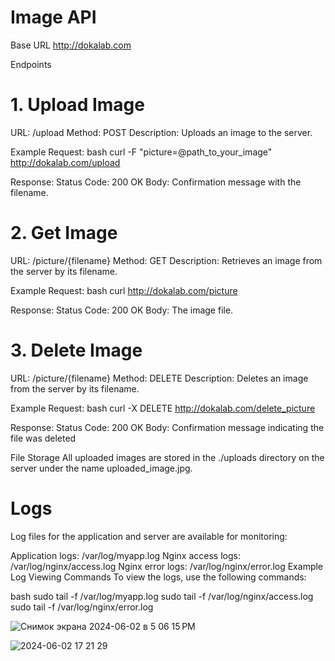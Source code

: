 # Image API

Base URL
http://dokalab.com

Endpoints
# 1. Upload Image
URL: /upload
Method: POST
Description: Uploads an image to the server.

Example Request:
bash
curl -F "picture=@path_to_your_image" http://dokalab.com/upload

Response:
Status Code: 200 OK
Body: Confirmation message with the filename.

# 2. Get Image
URL: /picture/{filename}
Method: GET
Description: Retrieves an image from the server by its filename.

Example Request:
bash
curl http://dokalab.com/picture

Response:
Status Code: 200 OK
Body: The image file.

# 3. Delete Image
URL: /picture/{filename}
Method: DELETE
Description: Deletes an image from the server by its filename.

Example Request:
bash
curl -X DELETE http://dokalab.com/delete_picture


Response:
Status Code: 200 OK
Body: Confirmation message indicating the file was deleted

File Storage
All uploaded images are stored in the ./uploads directory on the server under the name uploaded_image.jpg.

# Logs
Log files for the application and server are available for monitoring:

Application logs: /var/log/myapp.log
Nginx access logs: /var/log/nginx/access.log
Nginx error logs: /var/log/nginx/error.log
Example Log Viewing Commands
To view the logs, use the following commands:

bash
sudo tail -f /var/log/myapp.log
sudo tail -f /var/log/nginx/access.log
sudo tail -f /var/log/nginx/error.log

![Снимок экрана 2024-06-02 в 5 06 15 PM](https://github.com/Svetozara3363/ImageApi/assets/120119368/8c720ea8-ae6b-4d80-9718-d51ac0aefc1d)

![2024-06-02 17 21 29](https://github.com/Svetozara3363/ImageApi/assets/120119368/e6ea02b4-26d5-439a-a181-c6c8d831255f)

